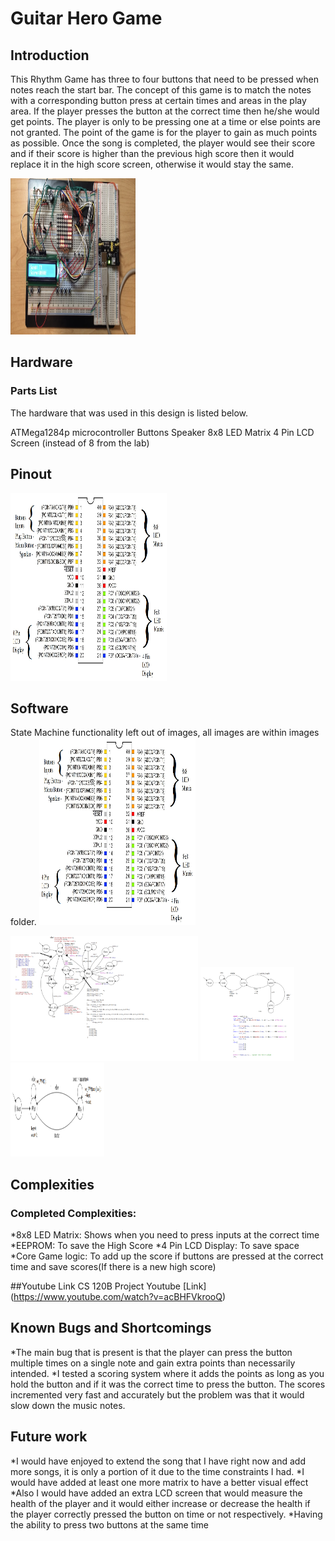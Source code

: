 # Guitar Hero Game

## Introduction
This Rhythm Game has three to four buttons that need to be pressed when notes reach the start bar. The concept of this game is to match the notes with a corresponding button press at certain times and areas in the play area. If the player presses the button at the correct time then he/she would get points. The player is only to be pressing one at a time or else points are not granted. The point of the game is for the player to gain as much points as possible. Once the song is completed, the player would see their score and if their score is higher than the previous high score then it would replace it in the high score screen, otherwise it would stay the same.

<img src="https://github.com/codyiskhuu/120b_Final_Project/blob/master/Interface_2.PNG" width="200" height="250"> 

## Hardware
### Parts List
The hardware that was used in this design is listed below. 

ATMega1284p microcontroller
Buttons
Speaker
8x8 LED Matrix
4 Pin LCD Screen (instead of 8 from the lab)

## Pinout
<img src="https://github.com/codyiskhuu/120b_Final_Project/blob/master/Wiring.jpg" width="250" height="300">

## Software
State Machine functionality left out of images, all images are within images folder.
<img src="https://github.com/codyiskhuu/120b_Final_Project/blob/master/Wiring.jpg" width="250" height="300">

<img src="https://github.com/codyiskhuu/120b_Final_Project/blob/master/FSM%20LCD_Display%20and%20Game_Logic.png" width="300" height="200">
<img src="https://github.com/codyiskhuu/120b_Final_Project/blob/master/FSM%20LCD_Display.png" width="150" height="150">
<img src="https://github.com/codyiskhuu/120b_Final_Project/blob/master/FSM%20Song_State.png" width="150" height="150">

## Complexities

### Completed Complexities:
*8x8 LED Matrix: Shows when you need to press inputs at the correct time 
*EEPROM: To save the High Score
*4 Pin LCD Display: To save space
*Core Game logic: To add up the score if buttons are pressed at the correct time and save scores(If there is a new high score) 

##Youtube Link
CS 120B Project Youtube [Link] (https://www.youtube.com/watch?v=acBHFVkrooQ)

## Known Bugs and Shortcomings
*The main bug that is present is that the player can press the button multiple times on a single note and gain extra points than necessarily intended.
*I tested a scoring system where it adds the points as long as you hold the button and if it was the correct time to press the button. The scores incremented very fast and accurately but the problem was that it would slow down the music notes.

## Future work
*I would have enjoyed to extend the song that I have right now and add more songs, it is only a portion of it due to the time constraints I had.
*I would have added at least one more matrix to have a better visual effect
*Also I would have added an extra LCD screen that would measure the health of the player and it would either increase or decrease the health if the player correctly pressed the button on time or not respectively.
*Having the ability to press two buttons at the same time
